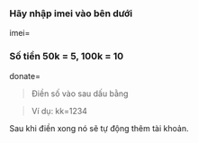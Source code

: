 ### Hãy nhập imei vào bên dưới

imei=

### Số tiền 50k = 5, 100k = 10

donate=

> Điền số vào sau dấu bằng

> Ví dụ: kk=1234

Sau khi điền xong nó sẽ tự động thêm tài khoản.
